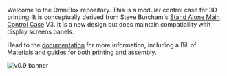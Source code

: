 Welcome to the OmniBox repository. This is a modular control case for 3D printing. It is conceptually derived from Steve Burcham's [Stand Alone Main Control Case](https://www.thingiverse.com/thing:3999751) V3. It is a new design but does maintain compatibility with display screens panels.

Head to the [documentation](https://jon-harper.github.io/OmniBox) for more information, including a Bill of Materials and guides for both printing and assembly.

![v0.9 banner](blob/main/docs/img/gallery_0.9/big_bird_banner.png)
